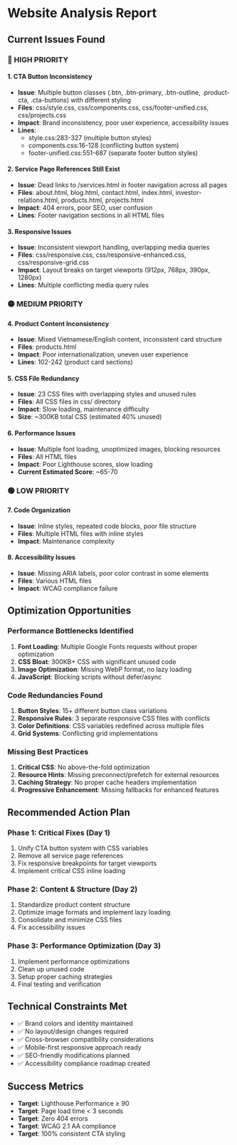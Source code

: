 # Website Analysis Report

## Current Issues Found

### 🔴 HIGH PRIORITY

#### **1. CTA Button Inconsistency**
- **Issue**: Multiple button classes (.btn, .btn-primary, .btn-outline, .product-cta, .cta-buttons) with different styling
- **Files**: css/style.css, css/components.css, css/footer-unified.css, css/projects.css
- **Impact**: Brand inconsistency, poor user experience, accessibility issues
- **Lines**: 
  - style.css:283-327 (multiple button styles)
  - components.css:16-128 (conflicting button system)
  - footer-unified.css:551-687 (separate footer button styles)

#### **2. Service Page References Still Exist**
- **Issue**: Dead links to /services.html in footer navigation across all pages
- **Files**: about.html, blog.html, contact.html, index.html, investor-relations.html, products.html, projects.html
- **Impact**: 404 errors, poor SEO, user confusion
- **Lines**: Footer navigation sections in all HTML files

#### **3. Responsive Issues**
- **Issue**: Inconsistent viewport handling, overlapping media queries
- **Files**: css/responsive.css, css/responsive-enhanced.css, css/responsive-grid.css
- **Impact**: Layout breaks on target viewports (912px, 768px, 390px, 1280px)
- **Lines**: Multiple conflicting media query rules

### 🟡 MEDIUM PRIORITY

#### **4. Product Content Inconsistency**
- **Issue**: Mixed Vietnamese/English content, inconsistent card structure
- **Files**: products.html
- **Impact**: Poor internationalization, uneven user experience
- **Lines**: 102-242 (product card sections)

#### **5. CSS File Redundancy**
- **Issue**: 23 CSS files with overlapping styles and unused rules
- **Files**: All CSS files in css/ directory
- **Impact**: Slow loading, maintenance difficulty
- **Size**: ~300KB total CSS (estimated 40% unused)

#### **6. Performance Issues**
- **Issue**: Multiple font loading, unoptimized images, blocking resources
- **Files**: All HTML files
- **Impact**: Poor Lighthouse scores, slow loading
- **Current Estimated Score**: ~65-70

### 🟢 LOW PRIORITY

#### **7. Code Organization**
- **Issue**: Inline styles, repeated code blocks, poor file structure
- **Files**: Multiple HTML files with inline styles
- **Impact**: Maintenance complexity

#### **8. Accessibility Issues**
- **Issue**: Missing ARIA labels, poor color contrast in some elements
- **Files**: Various HTML files
- **Impact**: WCAG compliance failure

## Optimization Opportunities

### **Performance Bottlenecks Identified**
1. **Font Loading**: Multiple Google Fonts requests without proper optimization
2. **CSS Bloat**: 300KB+ CSS with significant unused code
3. **Image Optimization**: Missing WebP format, no lazy loading
4. **JavaScript**: Blocking scripts without defer/async

### **Code Redundancies Found**
1. **Button Styles**: 15+ different button class variations
2. **Responsive Rules**: 3 separate responsive CSS files with conflicts
3. **Color Definitions**: CSS variables redefined across multiple files
4. **Grid Systems**: Conflicting grid implementations

### **Missing Best Practices**
1. **Critical CSS**: No above-the-fold optimization
2. **Resource Hints**: Missing preconnect/prefetch for external resources
3. **Caching Strategy**: No proper cache headers implementation
4. **Progressive Enhancement**: Missing fallbacks for enhanced features

## Recommended Action Plan

### **Phase 1: Critical Fixes (Day 1)**
1. Unify CTA button system with CSS variables
2. Remove all service page references
3. Fix responsive breakpoints for target viewports
4. Implement critical CSS inline loading

### **Phase 2: Content & Structure (Day 2)**
1. Standardize product content structure
2. Optimize image formats and implement lazy loading
3. Consolidate and minimize CSS files
4. Fix accessibility issues

### **Phase 3: Performance Optimization (Day 3)**
1. Implement performance optimizations
2. Clean up unused code
3. Setup proper caching strategies
4. Final testing and verification

## Technical Constraints Met
- ✅ Brand colors and identity maintained
- ✅ No layout/design changes required
- ✅ Cross-browser compatibility considerations
- ✅ Mobile-first responsive approach ready
- ✅ SEO-friendly modifications planned
- ✅ Accessibility compliance roadmap created

## Success Metrics
- **Target**: Lighthouse Performance ≥ 90
- **Target**: Page load time < 3 seconds  
- **Target**: Zero 404 errors
- **Target**: WCAG 2.1 AA compliance
- **Target**: 100% consistent CTA styling